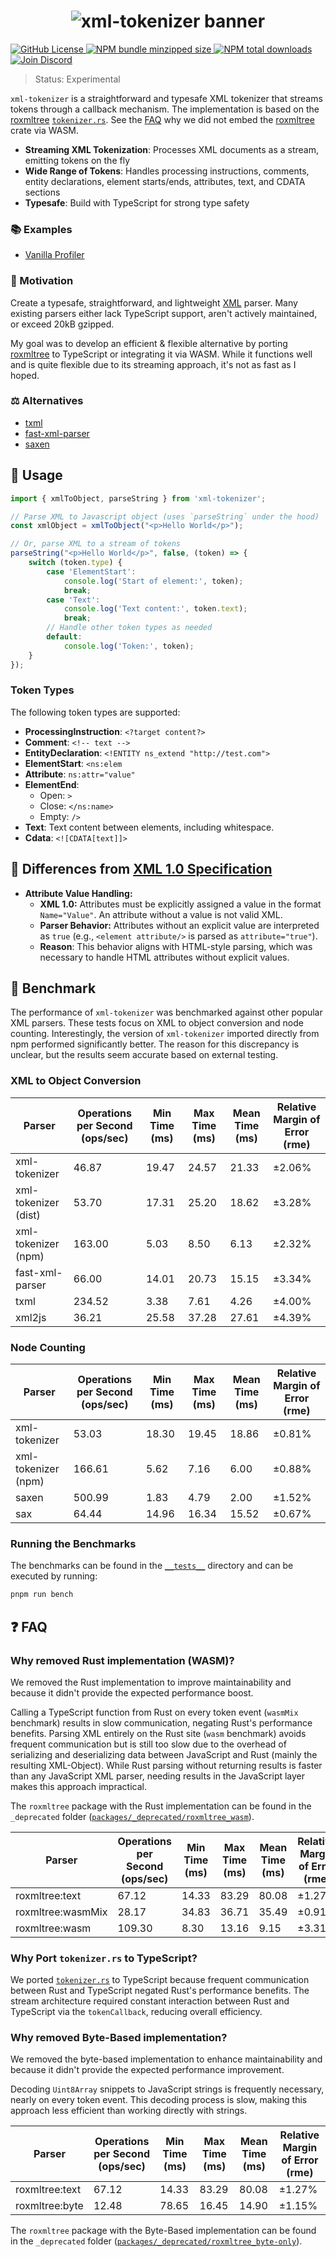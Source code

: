 <h1 align="center">
    <img src="https://raw.githubusercontent.com/builder-group/monorepo/develop/packages/xml-tokenizer/.github/banner.svg" alt="xml-tokenizer banner">
</h1>

<p align="left">
    <a href="https://github.com/builder-group/monorepo/blob/develop/LICENSE">
        <img src="https://img.shields.io/github/license/builder-group/monorepo.svg?label=license&style=flat&colorA=293140&colorB=FDE200" alt="GitHub License"/>
    </a>
    <a href="https://www.npmjs.com/package/xml-tokenizer">
        <img src="https://img.shields.io/bundlephobia/minzip/xml-tokenizer.svg?label=minzipped%20size&style=flat&colorA=293140&colorB=FDE200" alt="NPM bundle minzipped size"/>
    </a>
    <a href="https://www.npmjs.com/package/xml-tokenizer">
        <img src="https://img.shields.io/npm/dt/xml-tokenizer.svg?label=downloads&style=flat&colorA=293140&colorB=FDE200" alt="NPM total downloads"/>
    </a>
    <a href="https://discord.gg/w4xE3bSjhQ">
        <img src="https://img.shields.io/discord/795291052897992724.svg?label=&logo=discord&logoColor=000000&color=293140&labelColor=FDE200" alt="Join Discord"/>
    </a>
</p>

> Status: Experimental

`xml-tokenizer` is a straightforward and typesafe XML tokenizer that streams tokens through a callback mechanism. 
The implementation is based on the [roxmltree](https://github.com/RazrFalcon/roxmltree) [`tokenizer.rs`](https://github.com/RazrFalcon/roxmltree/blob/master/src/tokenizer.rs). See the [FAQ](#-faq) why we did not embed the [roxmltree](https://github.com/RazrFalcon/roxmltree) crate via WASM.

- **Streaming XML Tokenization**: Processes XML documents as a stream, emitting tokens on the fly
- **Wide Range of Tokens**: Handles processing instructions, comments, entity declarations, element starts/ends, attributes, text, and CDATA sections
- **Typesafe**: Build with TypeScript for strong type safety

### 📚 Examples

- [Vanilla Profiler](https://github.com/builder-group/monorepo/tree/develop/examples/xml-tokenizer/vanilla/profiler)

### 🌟 Motivation

Create a typesafe, straightforward, and lightweight [XML](https://de.wikipedia.org/wiki/Extensible_Markup_Language) parser. Many existing parsers either lack TypeScript support, aren't actively maintained, or exceed 20kB gzipped.

My goal was to develop an efficient & flexible alternative by porting [roxmltree](https://github.com/RazrFalcon/roxmltree) to TypeScript or integrating it via WASM. While it functions well and is quite flexible due to its streaming approach, it's not as fast as I hoped.

### ⚖️ Alternatives

- [txml](https://github.com/TobiasNickel/tXml)
- [fast-xml-parser](https://github.com/NaturalIntelligence/fast-xml-parser)
- [saxen](https://github.com/nikku/saxen)

## 📖 Usage

```ts
import { xmlToObject, parseString } from 'xml-tokenizer';

// Parse XML to Javascript object (uses `parseString` under the hood)
const xmlObject = xmlToObject("<p>Hello World</p>");

// Or, parse XML to a stream of tokens 
parseString("<p>Hello World</p>", false, (token) => {
    switch (token.type) {
        case 'ElementStart':
            console.log('Start of element:', token);
            break;
        case 'Text':
            console.log('Text content:', token.text);
            break;
        // Handle other token types as needed
        default:
            console.log('Token:', token);
    }
});
```

### Token Types

The following token types are supported:

- **ProcessingInstruction**: `<?target content?>`
- **Comment**: `<!-- text -->`
- **EntityDeclaration**: `<!ENTITY ns_extend "http://test.com">`
- **ElementStart**: `<ns:elem`
- **Attribute**: `ns:attr="value"`
- **ElementEnd**:
  - Open: `>`
  - Close: `</ns:name>`
  - Empty: `/>`
- **Text**: Text content between elements, including whitespace.
- **Cdata**: `<![CDATA[text]]>`

## 👀 Differences from [XML 1.0 Specification](https://www.w3.org/TR/xml/)

- **Attribute Value Handling:**
  - **XML 1.0:** Attributes must be explicitly assigned a value in the format `Name="Value"`. An attribute without a value is not valid XML.
  - **Parser Behavior:** Attributes without an explicit value are interpreted as `true` (e.g., `<element attribute/>` is parsed as `attribute="true"`). 
  - **Reason**: This behavior aligns with HTML-style parsing, which was necessary to handle HTML attributes without explicit values.

## 🚀 Benchmark

The performance of `xml-tokenizer` was benchmarked against other popular XML parsers. These tests focus on XML to object conversion and node counting. Interestingly, the version of `xml-tokenizer` imported directly from npm performed significantly better. The reason for this discrepancy is unclear, but the results seem accurate based on external testing. 

### XML to Object Conversion

| Parser              | Operations per Second (ops/sec) | Min Time (ms) | Max Time (ms) | Mean Time (ms) | Relative Margin of Error (rme) |
|---------------------|---------------------------------|---------------|---------------|----------------|--------------------------------|
| xml-tokenizer       | 46.87                           | 19.47         | 24.57         | 21.33          | ±2.06%                         |
| xml-tokenizer (dist)| 53.70                           | 17.31         | 25.20         | 18.62          | ±3.28%                         |
| xml-tokenizer (npm) | 163.00                          | 5.03          | 8.50          | 6.13           | ±2.32%                         |
| fast-xml-parser     | 66.00                           | 14.01         | 20.73         | 15.15          | ±3.34%                         |
| txml                | 234.52                          | 3.38          | 7.61          | 4.26           | ±4.00%                         |
| xml2js              | 36.21                           | 25.58         | 37.28         | 27.61          | ±4.39%                         |

### Node Counting

| Parser              | Operations per Second (ops/sec) | Min Time (ms) | Max Time (ms) | Mean Time (ms) | Relative Margin of Error (rme) |
|---------------------|---------------------------------|---------------|---------------|----------------|--------------------------------|
| xml-tokenizer       | 53.03                           | 18.30         | 19.45         | 18.86          | ±0.81%                         |
| xml-tokenizer (npm) | 166.61                          | 5.62          | 7.16          | 6.00           | ±0.88%                         |
| saxen               | 500.99                          | 1.83          | 4.79          | 2.00           | ±1.52%                         |
| sax                 | 64.44                           | 14.96         | 16.34         | 15.52          | ±0.67%                         |

### Running the Benchmarks
The benchmarks can be found in the [`__tests__`](https://github.com/builder-group/community/tree/develop/packages/xml-tokenizer/src/__tests__) directory and can be executed by running:
```bash
pnpm run bench
```

## ❓ FAQ

### Why removed Rust implementation (WASM)?

We removed the Rust implementation to improve maintainability and because it didn't provide the expected performance boost.

Calling a TypeScript function from Rust on every token event (`wasmMix` benchmark) results in slow communication, negating Rust's performance benefits. Parsing XML entirely on the Rust site (`wasm` benchmark) avoids frequent communication but is still too slow due to the overhead of serializing and deserializing data between JavaScript and Rust (mainly the resulting XML-Object). While Rust parsing without returning results is faster than any JavaScript XML parser, needing results in the JavaScript layer makes this approach impractical.

The `roxmltree` package with the Rust implementation can be found in the `_deprecated` folder ([`packages/_deprecated/roxmltree_wasm`](https://github.com/builder-group/community/tree/develop/packages/_deprecated/roxmltree_wasm)).

| Parser              | Operations per Second (ops/sec) | Min Time (ms) | Max Time (ms) | Mean Time (ms) | Relative Margin of Error (rme) |
|---------------------|---------------------------------|---------------|---------------|----------------|--------------------------------|
| roxmltree:text      | 67.12                           | 14.33         | 83.29         | 80.08          | ±1.27%                         | 
| roxmltree:wasmMix   | 28.17                           | 34.83         | 36.71         | 35.49          | ±0.91%                         | 
| roxmltree:wasm      | 109.30                          | 8.30          | 13.16         | 9.15           | ±3.31%                         | 

### Why Port `tokenizer.rs` to TypeScript?

We ported [`tokenizer.rs`](https://github.com/RazrFalcon/roxmltree/blob/master/src/tokenizer.rs) to TypeScript because frequent communication between Rust and TypeScript negated Rust's performance benefits. The stream architecture required constant interaction between Rust and TypeScript via the `tokenCallback`, reducing overall efficiency.

### Why removed Byte-Based implementation?

We removed the byte-based implementation to enhance maintainability and because it didn't provide the expected performance improvement.

Decoding `Uint8Array` snippets to JavaScript strings is frequently necessary, nearly on every token event. This decoding process is slow, making this approach less efficient than working directly with strings.

| Parser              | Operations per Second (ops/sec) | Min Time (ms) | Max Time (ms) | Mean Time (ms) | Relative Margin of Error (rme) |
|---------------------|---------------------------------|---------------|---------------|----------------|--------------------------------|
| roxmltree:text      | 67.12                           | 14.33         | 83.29         | 80.08          | ±1.27%                         | 
| roxmltree:byte      | 12.48                           | 78.65         | 16.45         | 14.90          | ±1.15%                         | 

The `roxmltree` package with the Byte-Based implementation can be found in the `_deprecated` folder ([`packages/_deprecated/roxmltree_byte-only`](https://github.com/builder-group/community/tree/develop/packages/_deprecated/roxmltree_byte-only)).